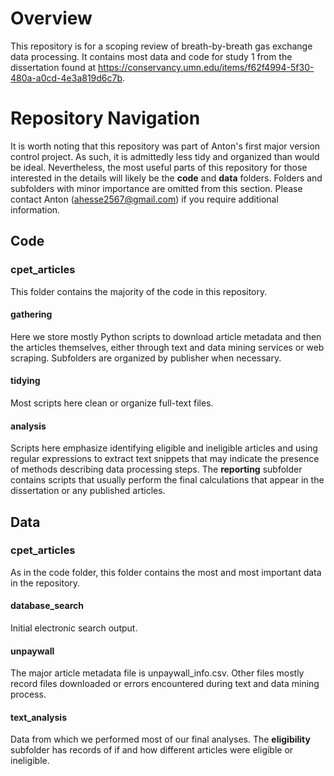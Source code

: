 # Overview
This repository is for a scoping review of breath-by-breath gas exchange data processing. It contains most data and code for study 1 from the dissertation found at https://conservancy.umn.edu/items/f62f4994-5f30-480a-a0cd-4e3a819d6c7b.

# Repository Navigation
It is worth noting that this repository was part of Anton's first major version control project. As such, it is admittedly less tidy and organized than would be ideal. Nevertheless, the most useful parts of this repository for those interested in the details will likely be the **code** and **data** folders. Folders and subfolders with minor importance are omitted from this section. Please contact Anton (ahesse2567@gmail.com) if you require additional information. 

## Code
### cpet_articles
This folder contains the majority of the code in this repository.
#### gathering
Here we store mostly Python scripts to download article metadata and then the articles themselves, either through text and data mining services or web scraping. Subfolders are organized by publisher when necessary.
#### tidying
Most scripts here clean or organize full-text files.
#### analysis
Scripts here emphasize identifying eligible and ineligible articles and using regular expressions to extract text snippets that may indicate the presence of methods describing data processing steps. The **reporting** subfolder contains scripts that usually perform the final calculations that appear in the dissertation or any published articles.

## Data
### cpet_articles
As in the code folder, this folder contains the most and most important data in the repository.
#### database_search
Initial electronic search output.
#### unpaywall
The major article metadata file is unpaywall_info.csv. Other files mostly record files downloaded or errors encountered during text and data mining process.
#### text_analysis
Data from which we performed most of our final analyses. The **eligibility** subfolder has records of if and how different articles were eligible or ineligible.


